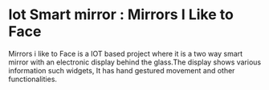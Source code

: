 # Iot Smart mirror : Mirrors I Like to Face
Mirrors i like to Face is a IOT based project where it is a two way smart mirror with an electronic display behind the glass.The display shows various information such widgets, It has hand gestured movement and other functionalities.
